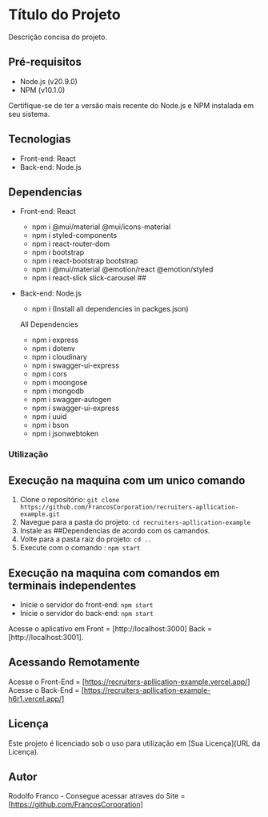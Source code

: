 # Título do Projeto

Descrição concisa do projeto.

## Pré-requisitos

- Node.js (v20.9.0)
- NPM (v10.1.0)

Certifique-se de ter a versão mais recente do Node.js e NPM instalada em seu sistema.

## Tecnologias

- Front-end: React
- Back-end: Node.js

## Dependencias

- Front-end: React
     - npm i @mui/material @mui/icons-material
     - npm i styled-components
     - npm i react-router-dom
     - npm i bootstrap
     - npm i react-bootstrap bootstrap
     - npm i @mui/material @emotion/react @emotion/styled
     - npm i react-slick slick-carousel ##
     
     
- Back-end: Node.js
     - npm i (Install all dependencies in packges.json)
     
     All Dependencies

     - npm i express
     - npm i dotenv
     - npm i cloudinary
     - npm i swagger-ui-express
     - npm i cors
     - npm i moongose
     - npm i mongodb
     - npm i swagger-autogen
     - npm i swagger-ui-express
     - npm i uuid
     - npm i bson
     - npm i jsonwebtoken

### Utilização

## Execução na maquina com um unico comando 

1. Clone o repositório: `git clone https://github.com/FrancosCorporation/recruiters-apllication-example.git`
2. Navegue para a pasta do projeto: `cd recruiters-apllication-example`
3. Instale as ##Dependencias de acordo com os camandos.
4. Volte para a pasta raiz do projeto: `cd ..`
5. Execute com o comando : `npm start`

## Execução na maquina com comandos em terminais independentes

- Inicie o servidor do front-end: `npm start`
- Inicie o servidor do back-end: `npm start`

Acesse o aplicativo em Front = [http://localhost:3000] Back = [http://localhost:3001].

## Acessando Remotamente 

Acesse o Front-End = [https://recruiters-apllication-example.vercel.app/]
Acesse o Back-End = [https://recruiters-apllication-example-h6r1.vercel.app/]


## Licença

Este projeto é licenciado sob o uso para utilização em  [Sua Licença](URL da Licença).

## Autor

Rodolfo Franco - Consegue acessar atraves do Site = [https://github.com/FrancosCorporation]
